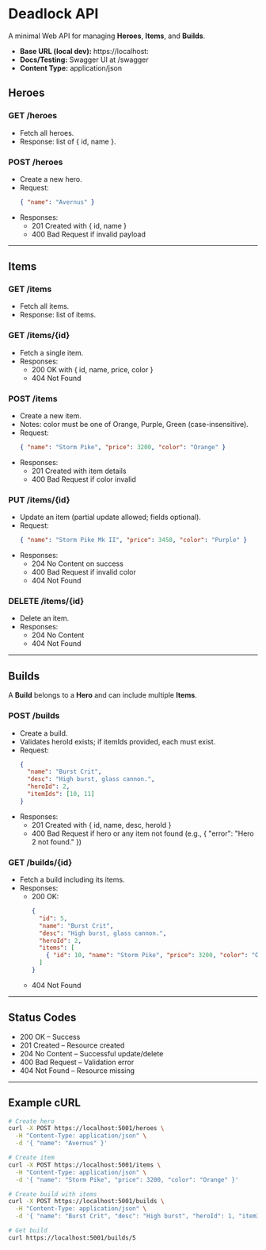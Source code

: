 # Deadlock API

A minimal Web API for managing **Heroes**, **Items**, and **Builds**.

- **Base URL (local dev):** https://localhost:
- **Docs/Testing:** Swagger UI at /swagger
- **Content Type:** application/json

## Heroes

### GET /heroes

- Fetch all heroes.
- Response: list of { id, name }.

### POST /heroes

- Create a new hero.
- Request:
  ```json
  { "name": "Avernus" }
  ```
- Responses:
  - 201 Created with { id, name }
  - 400 Bad Request if invalid payload

---

## Items

### GET /items

- Fetch all items.
- Response: list of items.

### GET /items/{id}

- Fetch a single item.
- Responses:
  - 200 OK with { id, name, price, color }
  - 404 Not Found

### POST /items

- Create a new item.
- Notes: color must be one of Orange, Purple, Green (case-insensitive).
- Request:
  ```json
  { "name": "Storm Pike", "price": 3200, "color": "Orange" }
  ```
- Responses:
  - 201 Created with item details
  - 400 Bad Request if color invalid

### PUT /items/{id}

- Update an item (partial update allowed; fields optional).
- Request:
  ```json
  { "name": "Storm Pike Mk II", "price": 3450, "color": "Purple" }
  ```
- Responses:
  - 204 No Content on success
  - 400 Bad Request if invalid color
  - 404 Not Found

### DELETE /items/{id}

- Delete an item.
- Responses:
  - 204 No Content
  - 404 Not Found

---

## Builds

A **Build** belongs to a **Hero** and can include multiple **Items**.

### POST /builds

- Create a build.
- Validates heroId exists; if itemIds provided, each must exist.
- Request:
  ```json
  {
    "name": "Burst Crit",
    "desc": "High burst, glass cannon.",
    "heroId": 2,
    "itemIds": [10, 11]
  }
  ```
- Responses:
  - 201 Created with { id, name, desc, heroId }
  - 400 Bad Request if hero or any item not found (e.g., { "error": "Hero 2 not found." })

### GET /builds/{id}

- Fetch a build including its items.
- Responses:
  - 200 OK:
    ```json
    {
      "id": 5,
      "name": "Burst Crit",
      "desc": "High burst, glass cannon.",
      "heroId": 2,
      "items": [
        { "id": 10, "name": "Storm Pike", "price": 3200, "color": "Orange" }
      ]
    }
    ```
  - 404 Not Found

---

## Status Codes

- 200 OK – Success
- 201 Created – Resource created
- 204 No Content – Successful update/delete
- 400 Bad Request – Validation error
- 404 Not Found – Resource missing

---

## Example cURL

```bash
# Create hero
curl -X POST https://localhost:5001/heroes \
  -H "Content-Type: application/json" \
  -d '{ "name": "Avernus" }'

# Create item
curl -X POST https://localhost:5001/items \
  -H "Content-Type: application/json" \
  -d '{ "name": "Storm Pike", "price": 3200, "color": "Orange" }'

# Create build with items
curl -X POST https://localhost:5001/builds \
  -H "Content-Type: application/json" \
  -d '{ "name": "Burst Crit", "desc": "High burst", "heroId": 1, "itemIds": [10] }'

# Get build
curl https://localhost:5001/builds/5
```
